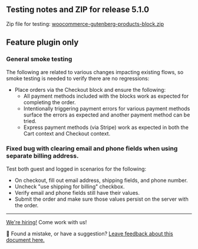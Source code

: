 ## Testing notes and ZIP for release 5.1.0

Zip file for testing: [woocommerce-gutenberg-products-block.zip](https://github.com/woocommerce/woocommerce-gutenberg-products-block/files/6452221/woocommerce-gutenberg-products-block.zip)

## Feature plugin only

### General smoke testing

The following are related to various changes impacting existing flows, so smoke testing is needed to verify there are no regressions:

-   Place orders via the Checkout block and ensure the following:
    -   All payment methods included with the blocks work as expected for completing the order.
    -   Intentionally triggering payment errors for various payment methods surface the errors as expected and another payment method can be tried.
    -   Express payment methods (via Stripe) work as expected in both the Cart context and Checkout context.

### Fixed bug with clearing email and phone fields when using separate billing address.

Test both guest and logged in scenarios for the following:

-   On checkout, fill out email address, shipping fields, and phone number.
-   Uncheck "use shipping for billing" checkbox.
-   Verify email and phone fields still have their values.
-   Submit the order and make sure those values persist on the server with the order.

<!-- FEEDBACK -->

---

[We're hiring!](https://woocommerce.com/careers/) Come work with us!

🐞 Found a mistake, or have a suggestion? [Leave feedback about this document here.](https://github.com/woocommerce/woocommerce-gutenberg-products-block/issues/new?assignees=&labels=type%3A+documentation&template=--doc-feedback.md&title=Feedback%20on%20./docs/testing/releases/510.md)

<!-- /FEEDBACK -->

